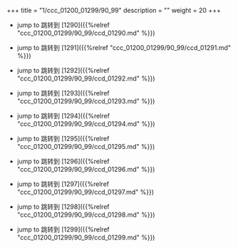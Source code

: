 +++
title = "1/ccc_01200_01299/90_99"
description = ""
weight = 20
+++

* jump to 跳转到 [1290]({{%relref "ccc_01200_01299/90_99/ccd_01290.md" %}})

* jump to 跳转到 [1291]({{%relref "ccc_01200_01299/90_99/ccd_01291.md" %}})

* jump to 跳转到 [1292]({{%relref "ccc_01200_01299/90_99/ccd_01292.md" %}})

* jump to 跳转到 [1293]({{%relref "ccc_01200_01299/90_99/ccd_01293.md" %}})

* jump to 跳转到 [1294]({{%relref "ccc_01200_01299/90_99/ccd_01294.md" %}})

* jump to 跳转到 [1295]({{%relref "ccc_01200_01299/90_99/ccd_01295.md" %}})

* jump to 跳转到 [1296]({{%relref "ccc_01200_01299/90_99/ccd_01296.md" %}})

* jump to 跳转到 [1297]({{%relref "ccc_01200_01299/90_99/ccd_01297.md" %}})

* jump to 跳转到 [1298]({{%relref "ccc_01200_01299/90_99/ccd_01298.md" %}})

* jump to 跳转到 [1299]({{%relref "ccc_01200_01299/90_99/ccd_01299.md" %}})

